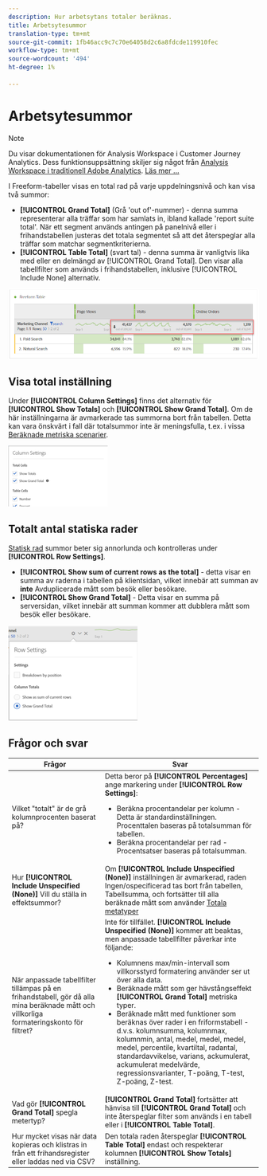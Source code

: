 ```yaml
---
description: Hur arbetsytans totaler beräknas.
title: Arbetsytesummor
translation-type: tm+mt
source-git-commit: 1fb46acc9c7c70e64058d2c6a8fdcde119910fec
workflow-type: tm+mt
source-wordcount: '494'
ht-degree: 1%

---
```



# Arbetsytesummor

>[!NOTE]
>
>Du visar dokumentationen för Analysis Workspace i Customer Journey Analytics. Dess funktionsuppsättning skiljer sig något från [Analysis Workspace i traditionell Adobe Analytics](https://docs.adobe.com/content/help/en/analytics/analyze/analysis-workspace/home.html). [Läs mer …](/help/getting-started/cja-aa.md)

I Freeform-tabeller visas en total rad på varje uppdelningsnivå och kan visa två summor:

* **[!UICONTROL Grand Total]** (Grå &#39;out of&#39;-nummer) - denna summa representerar alla träffar som har samlats in, ibland kallade &#39;report suite total&#39;. När ett segment används antingen på panelnivå eller i frihandstabellen justeras det totala segmentet så att det återspeglar alla träffar som matchar segmentkriterierna.
* **[!UICONTROL Table Total]** (svart tal) - denna summa är vanligtvis lika med eller en delmängd av [!UICONTROL Grand Total]. Den visar alla tabellfilter som används i frihandstabellen, inklusive [!UICONTROL Include None] alternativ.

![](assets/total-row.png)

## Visa total inställning

Under **[!UICONTROL Column Settings]** finns det alternativ för **[!UICONTROL Show Totals]** och **[!UICONTROL Show Grand Total]**. Om de här inställningarna är avmarkerade tas summorna bort från tabellen. Detta kan vara önskvärt i fall där totalsummor inte är meningsfulla, t.ex. i vissa [Beräknade metriska scenarier](https://docs.adobe.com/content/help/en/analytics/components/calculated-metrics/calcmetrics-reference/cm-totals.html).

![](assets/column-settings-total.png)

## Totalt antal statiska rader

[Statisk rad](https://docs.adobe.com/content/help/en/analytics/analyze/analysis-workspace/build-workspace-project/column-row-settings/manual-vs-dynamic-rows.html) summor beter sig annorlunda och kontrolleras under **[!UICONTROL Row Settings]**.

* **[!UICONTROL Show sum of current rows as the total]** - detta visar en summa av raderna i tabellen på klientsidan, vilket innebär att summan av **inte** Avduplicerade mått som besök eller besökare.
* **[!UICONTROL Show Grand Total]** - Detta visar en summa på serversidan, vilket innebär att summan kommer att dubblera mått som besök eller besökare.

![](assets/static-rows.png)

## Frågor och svar

| Frågor | Svar |
|---|---|
| Vilket &quot;totalt&quot; är de grå kolumnprocenten baserat på? | Detta beror på **[!UICONTROL Percentages]** ange markering under **[!UICONTROL Row Settings]**:<ul><li>Beräkna procentandelar per kolumn - Detta är standardinställningen. Procenttalen baseras på totalsumman för tabellen.</li><li>Beräkna procentandelar per rad - Procentsatser baseras på totalsumman.</li></ul> |
| Hur **[!UICONTROL Include Unspecified (None)]** Vill du ställa in effektsummor? | Om **[!UICONTROL Include Unspecified (None)]** inställningen är avmarkerad, raden Ingen/ospecificerad tas bort från tabellen, Tabellsumma, och fortsätter till alla beräknade mått som använder [Totala metatyper](https://docs.adobe.com/content/help/en/analytics/components/calculated-metrics/calcmetric-workflow/m-metric-type-alloc.html) |
| När anpassade tabellfilter tillämpas på en frihandstabell, gör då alla mina beräknade mått och villkorliga formateringskonto för filtret? | Inte för tillfället. **[!UICONTROL Include Unspecified (None)]** kommer att beaktas, men anpassade tabellfilter påverkar inte följande:<ul><li>Kolumnens max/min-intervall som villkorsstyrd formatering använder ser ut över alla data.</li><li>Beräknade mått som ger hävstångseffekt **[!UICONTROL Grand Total]** metriska typer.</li><li>Beräknade mått med funktioner som beräknas över rader i en friformstabell - d.v.s. kolumnsumma, kolumnmax, kolumnmin, antal, medel, medel, medel, medel, percentile, kvartiltal, radantal, standardavvikelse, varians, ackumulerat, ackumulerat medelvärde, regressionsvarianter, T-poäng, T-test, Z-poäng, Z-test.</li></ul> |
| Vad gör **[!UICONTROL Grand Total]** spegla metertyp? | **[!UICONTROL Grand Total]** fortsätter att hänvisa till **[!UICONTROL Grand Total]** och inte återspeglar filter som används i en tabell eller i **[!UICONTROL Table Total]**. |
| Hur mycket visas när data kopieras och klistras in från ett frihandsregister eller laddas ned via CSV? | Den totala raden återspeglar **[!UICONTROL Table Total]** endast och respekterar kolumnen **[!UICONTROL Show Totals]** inställning. |

